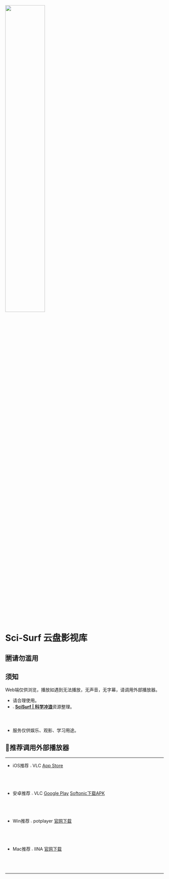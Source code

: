 <img src="https://s3.bmp.ovh/imgs/2022/08/18/55c7f88038657e89.png" width="50%">


Sci-Surf 云盘影视库
=================

 🈲**请勿滥用**
-----------------

## 须知
Web端仅供浏览，播放如遇到无法播放，无声音，无字幕，请调用外部播放器。
- 请合理使用。
- <img src="https://telegram.org/img/favicon.ico" width="1.6%">[**SciSurf | 科学冲浪**](https://t.me/scisurf)资源整理。
- 服务仅供娱乐、观影、学习用途。

## 🎦推荐调用外部播放器

---

- iOS推荐 <img src="https://images.videolan.org/images/favicon.ico" width="1.6%">VLC 
[App Store](https://apps.apple.com/cn/app/vlc-media-player/id650377962)

- 安卓推荐 <img src="https://images.videolan.org/images/favicon.ico" width="1.6%">VLC 
[Google Play](https://play.google.com/store/apps/details?id=org.videolan.vlc) 
[Softonic下载APK](https://gsf-fl.softonic.com/992/e17/2210bfb90c352ba867f2b4feac73dbb912/VLC_for_Android_v3.4.3_.apk?Expires=1662389003&Signature=deba35d39323f7a7190e609c0c847089d8110902&url=https://vlc-media-player.en.softonic.com/android&Filename=VLC_for_Android_v3.4.3_.apk)

- Win推荐 <img src="http://www.potplayercn.com/wp-content/uploads/2022/06/favicon.ico" width="1.6%">potplayer 
[官网下载](https://daumpotplayer.com/download/)

- Mac推荐 <img src="https://iina.io/images/iina-icon-60.png" width="1.6%">IINA 
[官网下载](https://iina.io/)


---
